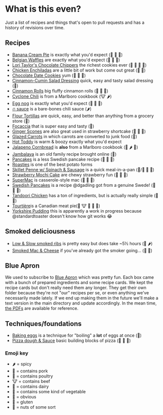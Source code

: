 # What is this even?
Just a list of recipes and things that's open to pull requests and has a history of revisions over time.

## Recipes
- [Banana Cream Pie](recipes/banana-cream-pie.md) is exactly what you'd expect (:milk_glass: :egg: :bread:)
- [Belgian Waffles](recipes/belgian-waffles.md) are exactly what you'd expect (:milk_glass: :egg: :bread:)
- [Lori Taylor's Chocolate Chippers](recipes/chippers.md) the richest cookies ever (:milk_glass: :egg: :bread: :peanuts:)
- [Chicken Enchiladas](recipes/chicken-enchiladas.md) are a little bit of work but come out great (:chicken: :bread:)
- [Chocolate Date Cookies](recipes/chocodate.md) yum (:milk_glass: :egg: :bread:)
- [Cinnamon-Cumin Salad Dressing](recipes/cinnamon-cumin-salad-dressing.md) quick, easy and tasty salad dressing (:green_salad:)
- [Cinnamon Rolls](recipes/cinnamon-rolls.md) big fluffy cinnamon rolls (:milk_glass: :egg: :bread:)
- [Cyclone Chili](recipes/cyclone-chili.md) is from a Marlboro cookbook (:cow: :hot_pepper:)
- [Egg nog](recipes/egg-nog.md) is exactly what you'd expect (:egg: :milk_glass: :santa:)
- [:fire: sauce](recipes/firesauce.md) is a bare-bones chili sauce (:hot_pepper:)
- [Flour Tortillas](recipes/flour-tortillas.md) are quick, easy, and better than anything from a grocery store (:bread:)
- [Focaccia](recipes/focaccia.md) that is super easy and tasty (:bread:)
- [Ginger Scones](recipes/gingerscones.md) are also great used in strawberry shortcake (:milk_glass: :egg: :bread:)
- [Glazed Carrots](recipes/carrots.md) in which carrots are converted to junk food (:leaves:)
- [Hot Toddy](recipes/hot-toddy.md) is warm & boozy exactly what you'd expect
- [Jalapeno Cornbread](recipes/jalapeno-cornbread.md) is **also** from a Marlboro cookbook (:milk_glass: :hot_pepper: :bread:)
- [Jambalaya](recipes/jambalaya.md) is an old family recipe brought online (:pig:)
- [Pancakes](recipes/pancakes.md) is a less Swedish pancake recipe (:milk_glass: :egg: :bread:)
- [Roasties](recipes/roasties.md) is one of the best potato forms
- [Skillet Penne w/ Spinach & Sausage](recipes/skillet-penne.md) is a quick meal-in-a-pan (:pig:/:chicken: :leaves: :bread:)
- [Strawberry Mochi Cake](recipes/strawberry-mochi-cake.md) are chewy strawberry fun (:bread: :milk_glass: :egg:)
- [SuperMac](recipes/mac-n-chz.md) is casserole-style mac (:milk_glass: :egg: :bread:)
- [Swedish Pancakes](recipes/swedish-pancakes.md) is a recipe @dgadling got from a genuine Swede! (:egg: :milk_glass: :bread:)
- [Tandoori Chicken](recipes/tandoori-chicken.md) has a ton of ingredients, but is actually really simple (:chicken: :milk_glass:)
- [Tourtière](recipes/Tourtière.md)is a Canadian meat pie(:pig: :cow: :bread: :egg: :milk_glass:)
- [Yorkshire Pudding](recipes/yorkies.md) this is apparently a work in progress because @standardtoaster doesn't know how git works :joy:

## Smoked deliciousness
- [Low & Slow smoked ribs](recipes/low-slow-smoked-ribs.md) is pretty easy but does take ~5½ hours (:pig: :hot_pepper:)
- [Smoked Mac & Cheese](recipes/smoked-mac-cheeze.md) if you've already got the smoker going... (:pig: :milk_glass:)

## Blue Apron
We used to subscribe to [Blue Apron](https://www.blueapron.com) which was pretty fun. Each box came with a bunch of prepared ingredients and some recipe cards. We kept the recipe cards but don't really need them any longer. They get their own folder because they're not "our" recipes per se, or even anything we've necessarily made lately. If we end up making them in the future we'll make a text version in the main directory and update accordingly. In the mean time, [the PDFs](blue-apron/) are available for reference.

## Techniques/foundations
- [Baking eggs](recipes/baked-eggs.md) is a technique for "boiling" a **lot** of eggs at once (:egg:)
- [Pizza dough & Sauce](recipes/pizza.md) basic building blocks of pizza (:leaves: :milk_glass: :bread:)

### Emoji key
- :hot_pepper: = spicy
- :pig: = contains pork
- :chicken: = contains poultry
- :cow: = contains beef
- :milk_glass: = contains dairy
- :leaves: = contains some kind of vegetable
- :egg: = obvious
- :bread: = gluten
- :peanuts: = nuts of some sort
